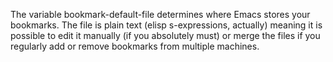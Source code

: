 

The variable bookmark-default-file determines where Emacs stores your bookmarks. The file is plain text (elisp s-expressions, actually) meaning it is possible to edit it manually (if you absolutely must) or merge the files if you regularly add or remove bookmarks from multiple machines.

